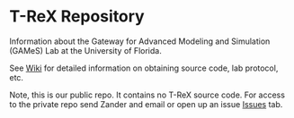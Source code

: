 # T-ReX Repository 
Information about the Gateway for Advanced Modeling and Simulation (GAMeS) Lab at the University of Florida.

See [Wiki](wiki) for detailed information on obtaining source code, lab protocol, etc.

Note, this is our public repo.  It contains no T-ReX source code.  For access to the private repo send Zander and email or open up an issue [Issues](issues) tab. 
